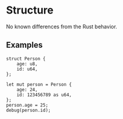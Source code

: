 # Structure

No known differences from the Rust behavior.

## Examples

```jab
struct Person {
    age: u8,
    id: u64,
};

let mut person = Person {
    age: 24,
    id: 123456789 as u64,
};
person.age = 25;
debug(person.id);
```

